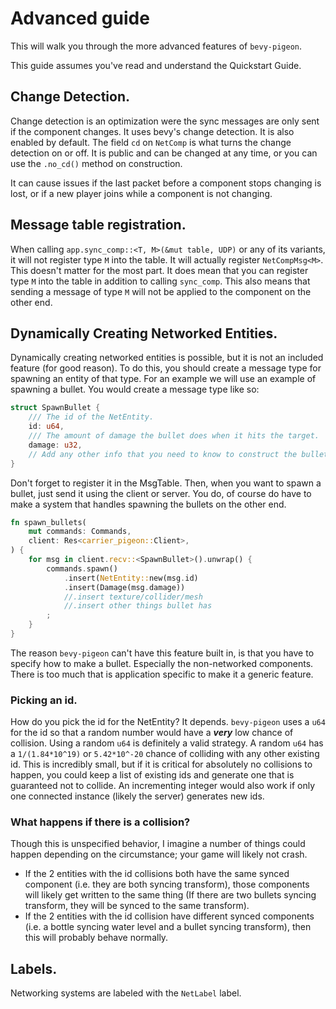 # Advanced guide

This will walk you through the more advanced features of `bevy-pigeon`.

This guide assumes you've read and understand the Quickstart Guide.

## Change Detection.

Change detection is an optimization were the sync messages are only sent if the component changes. It uses bevy's
change detection. It is also enabled by default. The field `cd` on `NetComp` is what turns the change detection on 
or off. It is public and can be changed at any time, or you can use the `.no_cd()` method on construction.

It can cause issues if the last packet before a component stops changing is lost, or if a new player joins 
while a component is not changing.

## Message table registration.

When calling `app.sync_comp::<T, M>(&mut table, UDP)` or any of its variants, it will not register type `M` into 
the table. It will actually register `NetCompMsg<M>`. This doesn't matter for the most part. It does mean that you
can register type `M` into the table in addition to calling `sync_comp`. This also means that sending a message of
type `M` will not be applied to the component on the other end.

## Dynamically Creating Networked Entities.

Dynamically creating networked entities is possible, but it is not an included feature (for good reason).
To do this, you should create a message type for spawning an entity of that type. For an example we will use
an example of spawning a bullet. You would create a message type like so:
```rust
struct SpawnBullet {
    /// The id of the NetEntity.
    id: u64,
    /// The amount of damage the bullet does when it hits the target.
    damage: u32,
    // Add any other info that you need to know to construct the bullet.
}
```
Don't forget to register it in the MsgTable.
Then, when you want to spawn a bullet, just send it using the client or server. You do, of course do have to make 
a system that handles spawning the bullets on the other end.
```rust
fn spawn_bullets(
    mut commands: Commands,
    client: Res<carrier_pigeon::Client>,
) {
    for msg in client.recv::<SpawnBullet>().unwrap() {
        commands.spawn()
            .insert(NetEntity::new(msg.id)
            .insert(Damage(msg.damage))
            //.insert texture/collider/mesh
            //.insert other things bullet has
        ;
    }
}
```
The reason `bevy-pigeon` can't have this feature built in, is that you have to specify how to make a bullet. 
Especially the non-networked components. There is too much that is application specific to make it a generic feature.

### Picking an id.

How do you pick the id for the NetEntity? It depends. `bevy-pigeon` uses a `u64` for the id so that a random number
would have a ***very*** low chance of collision. Using a random `u64` is definitely a valid strategy. A random `u64` 
has a `1/(1.84*10^19)` or `5.42*10^-20` chance of colliding with any other existing id. This is incredibly small, 
but if it is critical for absolutely no collisions to happen, you could keep a list of existing ids and generate 
one that is guaranteed not to collide. An incrementing integer would also work if only one connected instance 
(likely the server) generates new ids.

### What happens if there is a collision?

Though this is unspecified behavior, I imagine a number of things could happen depending on the circumstance;
your game will likely not crash.

- If the 2 entities with the id collisions both have the same synced component (i.e. they are both syncing transform),
those components will likely get written to the same thing (If there are two bullets syncing transform, they will
be synced to the same transform).
- If the 2 entities with the id collision have different synced components (i.e. a bottle syncing water level and
a bullet syncing transform), then this will probably behave normally.

## Labels.

Networking systems are labeled with the `NetLabel` label.
